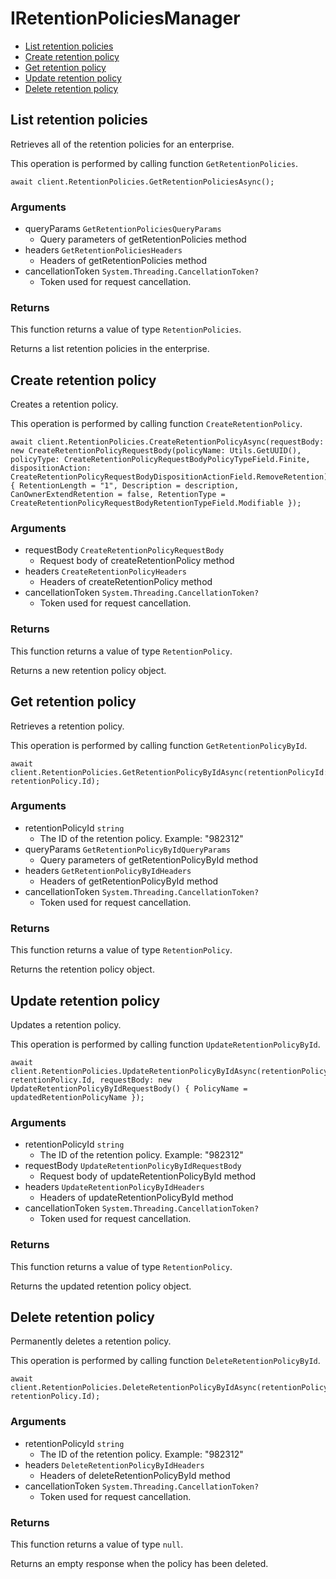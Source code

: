# IRetentionPoliciesManager


- [List retention policies](#list-retention-policies)
- [Create retention policy](#create-retention-policy)
- [Get retention policy](#get-retention-policy)
- [Update retention policy](#update-retention-policy)
- [Delete retention policy](#delete-retention-policy)

## List retention policies

Retrieves all of the retention policies for an enterprise.

This operation is performed by calling function `GetRetentionPolicies`.



```
await client.RetentionPolicies.GetRetentionPoliciesAsync();
```

### Arguments

- queryParams `GetRetentionPoliciesQueryParams`
  - Query parameters of getRetentionPolicies method
- headers `GetRetentionPoliciesHeaders`
  - Headers of getRetentionPolicies method
- cancellationToken `System.Threading.CancellationToken?`
  - Token used for request cancellation.


### Returns

This function returns a value of type `RetentionPolicies`.

Returns a list retention policies in the enterprise.


## Create retention policy

Creates a retention policy.

This operation is performed by calling function `CreateRetentionPolicy`.



```
await client.RetentionPolicies.CreateRetentionPolicyAsync(requestBody: new CreateRetentionPolicyRequestBody(policyName: Utils.GetUUID(), policyType: CreateRetentionPolicyRequestBodyPolicyTypeField.Finite, dispositionAction: CreateRetentionPolicyRequestBodyDispositionActionField.RemoveRetention) { RetentionLength = "1", Description = description, CanOwnerExtendRetention = false, RetentionType = CreateRetentionPolicyRequestBodyRetentionTypeField.Modifiable });
```

### Arguments

- requestBody `CreateRetentionPolicyRequestBody`
  - Request body of createRetentionPolicy method
- headers `CreateRetentionPolicyHeaders`
  - Headers of createRetentionPolicy method
- cancellationToken `System.Threading.CancellationToken?`
  - Token used for request cancellation.


### Returns

This function returns a value of type `RetentionPolicy`.

Returns a new retention policy object.


## Get retention policy

Retrieves a retention policy.

This operation is performed by calling function `GetRetentionPolicyById`.



```
await client.RetentionPolicies.GetRetentionPolicyByIdAsync(retentionPolicyId: retentionPolicy.Id);
```

### Arguments

- retentionPolicyId `string`
  - The ID of the retention policy. Example: "982312"
- queryParams `GetRetentionPolicyByIdQueryParams`
  - Query parameters of getRetentionPolicyById method
- headers `GetRetentionPolicyByIdHeaders`
  - Headers of getRetentionPolicyById method
- cancellationToken `System.Threading.CancellationToken?`
  - Token used for request cancellation.


### Returns

This function returns a value of type `RetentionPolicy`.

Returns the retention policy object.


## Update retention policy

Updates a retention policy.

This operation is performed by calling function `UpdateRetentionPolicyById`.



```
await client.RetentionPolicies.UpdateRetentionPolicyByIdAsync(retentionPolicyId: retentionPolicy.Id, requestBody: new UpdateRetentionPolicyByIdRequestBody() { PolicyName = updatedRetentionPolicyName });
```

### Arguments

- retentionPolicyId `string`
  - The ID of the retention policy. Example: "982312"
- requestBody `UpdateRetentionPolicyByIdRequestBody`
  - Request body of updateRetentionPolicyById method
- headers `UpdateRetentionPolicyByIdHeaders`
  - Headers of updateRetentionPolicyById method
- cancellationToken `System.Threading.CancellationToken?`
  - Token used for request cancellation.


### Returns

This function returns a value of type `RetentionPolicy`.

Returns the updated retention policy object.


## Delete retention policy

Permanently deletes a retention policy.

This operation is performed by calling function `DeleteRetentionPolicyById`.



```
await client.RetentionPolicies.DeleteRetentionPolicyByIdAsync(retentionPolicyId: retentionPolicy.Id);
```

### Arguments

- retentionPolicyId `string`
  - The ID of the retention policy. Example: "982312"
- headers `DeleteRetentionPolicyByIdHeaders`
  - Headers of deleteRetentionPolicyById method
- cancellationToken `System.Threading.CancellationToken?`
  - Token used for request cancellation.


### Returns

This function returns a value of type `null`.

Returns an empty response when the policy has been deleted.


